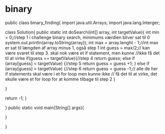 # binary

public class binary_finding{
  import java.util.Arrays;
  import java.lang.Interger;

class Solution{
public static int doSearch(int[] array, int targetValue){
int min = 0;//step 1 i challenge binary search, minimums værdien bliver sat til 0
system.out.println(array.toString(array));
int max = array.lenght - 1;//int max er sat til længden af array minus 1, også step 1
int guess = max/2;// kan være svaret til step 3. skal nok være et if statement, men kunne
//ikke få det til at virke
if(guess == targetValue){//step 4
return guess;
else if (array[guess] < targetValue) {//step 5
return guess = guess +1;
}
else if (array[guess] > targetValue) {//step 6
  return guess = guess -1;// alle de her if statements skal være i et for loop men kunne ikke
  // få det til at virke, det skulle være et for loop for at komme tilbage til  step 2
}

}

return -1;
}

}
public static void main(String[] args){


  }

}
